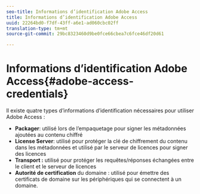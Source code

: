 ```yaml
---
seo-title: Informations d’identification Adobe Access
title: Informations d’identification Adobe Access
uuid: 22264bd0-f7df-43ff-a6e1-ad060cbc02ff
translation-type: tm+mt
source-git-commit: 29bc8323460d9be0fce66cbea7c6fce46df20d61

---
```



# Informations d’identification Adobe Access{#adobe-access-credentials}

Il existe quatre types d’informations d’identification nécessaires pour utiliser Adobe Access :

* **Packager**: utilisé lors de l’empaquetage pour signer les métadonnées ajoutées au contenu chiffré
* **License Server**: utilisé pour protéger la clé de chiffrement du contenu dans les métadonnées et utilisé par le serveur de licences pour signer des licences
* **Transport :** utilisé pour protéger les requêtes/réponses échangées entre le client et le serveur de licences
* **Autorité de certification** du domaine : utilisé pour émettre des certificats de domaine sur les périphériques qui se connectent à un domaine.

